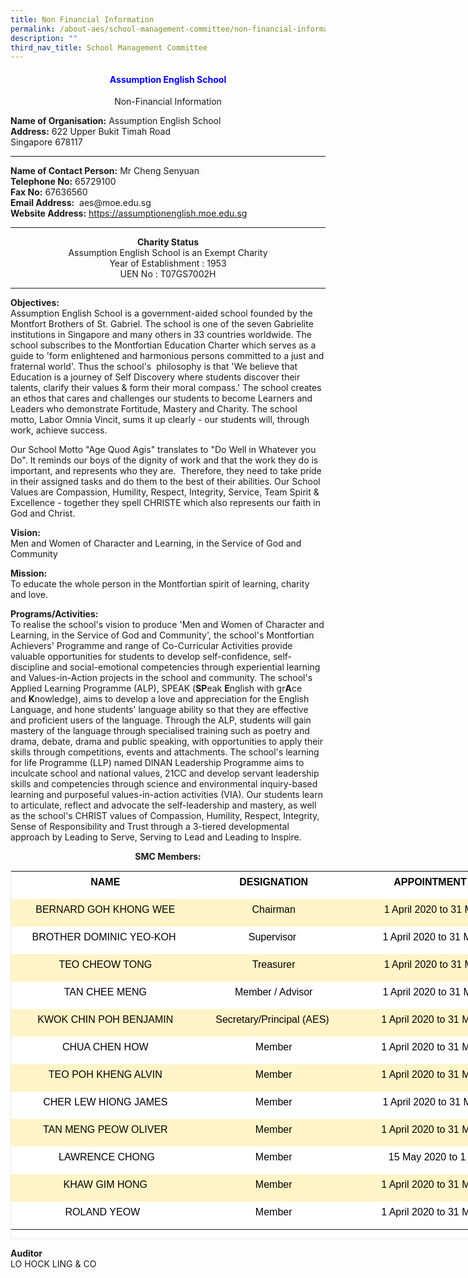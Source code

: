 ```yaml
---
title: Non Financial Information
permalink: /about-aes/school-management-committee/non-financial-information/
description: ""
third_nav_title: School Management Committee
---
```

<h4 style="color:blue" align="center">Assumption English School</h4>
<p style="text-align:center;">Non-Financial Information</p>

<p style="text-align: left;"><strong>Name of Organisation:</strong> Assumption English School<br><strong>Address:</strong> 622 Upper Bukit Timah Road<br>Singapore 678117</p>

----

<p style="text-align:left;"><strong>Name of Contact Person:</strong> Mr Cheng Senyuan <br><strong>Telephone No:</strong> 65729100 <br><strong>Fax No:</strong> 67636560 <br><strong>Email Address:</strong> &nbsp;aes@moe.edu.sg  <br><strong>Website Address:</strong> <a href="https://assumptionenglish.moe.edu.sg/">https://assumptionenglish.moe.edu.sg</a></p>

----
  

<p style="text-align:center;"><strong>Charity Status</strong><br>Assumption English School is an Exempt Charity<br>Year of Establishment : 1953<br>UEN No : T07GS7002H</p>

----



**Objectives:**  
Assumption English School is a government-aided school founded by the Montfort Brothers of St. Gabriel. The school is one of the seven Gabrielite institutions in Singapore and many others in 33 countries worldwide. The school subscribes to the Montfortian Education Charter which serves as a guide to 'form enlightened and harmonious persons committed to a just and fraternal world'. Thus the school's&nbsp; philosophy is that 'We believe that Education is a journey of Self Discovery where students discover their talents, clarify their values &amp; form their moral compass.' The school creates an ethos that cares and challenges our students to become Learners and Leaders who demonstrate Fortitude, Mastery and Charity. The school motto, Labor Omnia Vincit, sums it up clearly - our students will, through work, achieve success.  
  
Our School Motto "Age Quod Agis" translates to "Do Well in Whatever you Do". It reminds our boys of the dignity of work and that the work they do is important, and represents who they are.&nbsp; Therefore, they need to take pride in their assigned tasks and do them to the best of their abilities. Our School Values are Compassion, Humility, Respect, Integrity, Service, Team Spirit &amp; Excellence - together they spell CHRISTE which also represents our faith in God and Christ.  
  

**Vision:** <br>
Men and Women of Character and Learning, in the Service of God and Community

  

**Mission:** <br>
To educate the whole person in the Montfortian spirit of learning, charity and love.&nbsp; 

**Programs/Activities:** <br>
To realise the school's vision to produce 'Men and Women of Character and Learning, in the Service of God and Community', the school's Montfortian Achievers' Programme and range of Co-Curricular Activities provide valuable opportunities for students to develop self-confidence, self-discipline and social-emotional competencies through experiential learning and Values-in-Action projects in the school and community. The school's Applied Learning Programme (ALP), SPEAK (**SP**eak&nbsp;**E**nglish with gr**A**ce and&nbsp;**K**nowledge), aims to develop a love and appreciation for the English Language, and hone students' language ability so that they are effective and proficient users of the language. Through the ALP, students will gain mastery of the language through specialised training such as poetry and drama, debate, drama and public speaking, with opportunities to apply their skills through competitions, events and attachments. The school's learning for life Programme (LLP) named DINAN Leadership Programme aims to inculcate school and national values, 21CC and develop servant leadership skills and competencies through science and environmental inquiry-based learning and purposeful values-in-action activities (VIA). Our students learn to articulate, reflect and advocate the self-leadership and mastery, as well as the school's CHRIST values of Compassion, Humility, Respect, Integrity, Sense of Responsibility and Trust through a 3-tiered developmental approach by Leading to Serve, Serving to Lead and Leading to Inspire.&nbsp;

  
<p style="text-align:center;"><strong>SMC Members:
</strong></p>

<table class="iveo_table ives_tab_1 ive_eobj_center" width="0" style="margin: auto; outline: 0px; padding: 0px; clear: both; border: 1px solid rgb(234, 234, 234); border-collapse: collapse; width: 870px; height: 590px;"><tbody class="" style="margin: 0px; outline: 0px; padding: 0px;"><tr class="" style="margin: 0px; outline: 0px; padding: 0px;"><td width="277" class="" style="margin: 0px; outline: 0px; padding: 5px; text-align: left; background: rgb(255, 255, 255); color: rgb(34, 34, 34); vertical-align: top; width: 304px;"><p class="" align="center" style="margin: 0px 0px 10px; outline: 0px; padding: 0px; line-height: 24px !important; color: rgb(88, 89, 91); font-family: Lato, sans-serif; font-size: 16px; font-weight: normal;"><b class="" style="margin: 0px; outline: 0px; padding: 0px;"><span lang="EN-GB" class="" style="margin: 0px; outline: 0px; padding: 0px;"><font color="#000000" face="arial, sans-serif" style="margin: 0px; outline: 0px; padding: 0px;">NAME</font></span></b></p></td><td width="210" class="" style="margin: 0px; outline: 0px; padding: 5px; text-align: left; background: rgb(255, 255, 255); color: rgb(34, 34, 34); vertical-align: top; width: 233px;"><p class="" align="center" style="margin: 0px 0px 10px; outline: 0px; padding: 0px; line-height: 24px !important; color: rgb(88, 89, 91); font-family: Lato, sans-serif; font-size: 16px; font-weight: normal;"><b class="" style="margin: 0px; outline: 0px; padding: 0px;"><span lang="EN-GB" class="" style="margin: 0px; outline: 0px; padding: 0px;"><font color="#000000" face="arial, sans-serif" style="margin: 0px; outline: 0px; padding: 0px;">DESIGNATION</font></span></b></p></td><td width="303" class="" style="margin: 0px; outline: 0px; padding: 5px; text-align: left; background: rgb(255, 255, 255); color: rgb(34, 34, 34); vertical-align: top; width: 332px;"><p class="" align="center" style="margin: 0px 0px 10px; outline: 0px; padding: 0px; line-height: 24px !important; color: rgb(88, 89, 91); font-family: Lato, sans-serif; font-size: 16px; font-weight: normal;"><b class="" style="margin: 0px; outline: 0px; padding: 0px;"><span lang="EN-GB" class="" style="margin: 0px; outline: 0px; padding: 0px;"><font color="#000000" face="arial, sans-serif" style="margin: 0px; outline: 0px; padding: 0px;">APPOINTMENT PERIOD</font></span></b></p></td></tr><tr class="" style="margin: 0px; outline: 0px; padding: 0px;"><td width="277" class="" style="margin: 0px; outline: 0px; padding: 5px; text-align: left; background: rgb(255, 244, 199); color: rgb(34, 34, 34); vertical-align: top;"><p class="" align="center" style="margin: 0px 0px 10px; outline: 0px; padding: 0px; line-height: 24px !important; color: rgb(88, 89, 91); font-family: Lato, sans-serif; font-size: 16px; font-weight: normal;"><span lang="EN-GB" class="" style="margin: 0px; outline: 0px; padding: 0px;"><font color="#000000" face="arial, sans-serif" style="margin: 0px; outline: 0px; padding: 0px;">BERNARD GOH KHONG WEE</font></span></p></td><td width="210" class="" style="margin: 0px; outline: 0px; padding: 5px; text-align: left; background: rgb(255, 244, 199); color: rgb(34, 34, 34); vertical-align: top;"><p class="" align="center" style="margin: 0px 0px 10px; outline: 0px; padding: 0px; line-height: 24px !important; color: rgb(88, 89, 91); font-family: Lato, sans-serif; font-size: 16px; font-weight: normal;"><span lang="EN-GB" class="" style="margin: 0px; outline: 0px; padding: 0px;"><font color="#000000" face="arial, sans-serif" style="margin: 0px; outline: 0px; padding: 0px;">Chairman</font></span></p></td><td width="303" class="" style="margin: 0px; outline: 0px; padding: 5px; text-align: left; background: rgb(255, 244, 199); color: rgb(34, 34, 34); vertical-align: top;"><p class="" align="center" style="margin: 0px 0px 10px; outline: 0px; padding: 0px; line-height: 24px !important; color: rgb(88, 89, 91); font-family: Lato, sans-serif; font-size: 16px; font-weight: normal;"><span lang="EN-GB" class="" style="margin: 0px; outline: 0px; padding: 0px;"><font color="#000000" face="arial, sans-serif" style="margin: 0px; outline: 0px; padding: 0px;">1 April 2020 to 31 March 2023</font></span></p></td></tr><tr class="" style="margin: 0px; outline: 0px; padding: 0px;"><td width="277" class="" style="margin: 0px; outline: 0px; padding: 5px; text-align: left; background: rgb(255, 255, 255); color: rgb(34, 34, 34); vertical-align: top;"><p class="" align="center" style="margin: 0px 0px 10px; outline: 0px; padding: 0px; line-height: 24px !important; color: rgb(88, 89, 91); font-family: Lato, sans-serif; font-size: 16px; font-weight: normal;"><span lang="EN-GB" class="" style="margin: 0px; outline: 0px; padding: 0px;"><font color="#000000" face="arial, sans-serif" style="margin: 0px; outline: 0px; padding: 0px;">BROTHER DOMINIC YEO-KOH&nbsp;</font></span></p></td><td width="210" class="" style="margin: 0px; outline: 0px; padding: 5px; text-align: left; background: rgb(255, 255, 255); color: rgb(34, 34, 34); vertical-align: top;"><p class="" align="center" style="margin: 0px 0px 10px; outline: 0px; padding: 0px; line-height: 24px !important; color: rgb(88, 89, 91); font-family: Lato, sans-serif; font-size: 16px; font-weight: normal;"><span lang="EN-GB" class="" style="margin: 0px; outline: 0px; padding: 0px;"><font color="#000000" face="arial, sans-serif" style="margin: 0px; outline: 0px; padding: 0px;">Supervisor&nbsp;</font></span></p></td><td width="303" class="" style="margin: 0px; outline: 0px; padding: 5px; text-align: left; background: rgb(255, 255, 255); color: rgb(34, 34, 34); vertical-align: top;"><p class="" align="center" style="margin: 0px 0px 10px; outline: 0px; padding: 0px; line-height: 24px !important; color: rgb(88, 89, 91); font-family: Lato, sans-serif; font-size: 16px; font-weight: normal;"><span lang="EN-GB" class="" style="margin: 0px; outline: 0px; padding: 0px;"><font color="#000000" face="arial, sans-serif" style="margin: 0px; outline: 0px; padding: 0px;">1 April 2020 to 31 March 2023&nbsp;</font></span></p></td></tr><tr class="" style="margin: 0px; outline: 0px; padding: 0px;"><td class="" style="margin: 0px; outline: 0px; padding: 5px; text-align: left; background: rgb(255, 244, 199); color: rgb(34, 34, 34); vertical-align: top;"><p class="" align="center" style="margin: 0px 0px 10px; outline: 0px; padding: 0px; line-height: 24px !important; color: rgb(88, 89, 91); font-family: Lato, sans-serif; font-size: 16px; font-weight: normal;"><span lang="EN-GB" class="" style="margin: 0px; outline: 0px; padding: 0px;"><font color="#000000" face="arial, sans-serif" style="margin: 0px; outline: 0px; padding: 0px;">TEO CHEOW TONG</font></span></p></td><td class="" style="margin: 0px; outline: 0px; padding: 5px; text-align: left; background: rgb(255, 244, 199); color: rgb(34, 34, 34); vertical-align: top;"><p class="" align="center" style="margin: 0px 0px 10px; outline: 0px; padding: 0px; line-height: 24px !important; color: rgb(88, 89, 91); font-family: Lato, sans-serif; font-size: 16px; font-weight: normal;"><span lang="EN-GB" class="" style="margin: 0px; outline: 0px; padding: 0px;"><font color="#000000" face="arial, sans-serif" style="margin: 0px; outline: 0px; padding: 0px;">Treasurer</font></span></p></td><td class="" style="margin: 0px; outline: 0px; padding: 5px; text-align: left; background: rgb(255, 244, 199); color: rgb(34, 34, 34); vertical-align: top;"><p class="" align="center" style="margin: 0px 0px 10px; outline: 0px; padding: 0px; line-height: 24px !important; color: rgb(88, 89, 91); font-family: Lato, sans-serif; font-size: 16px; font-weight: normal;"><span lang="EN-GB" class="" style="margin: 0px; outline: 0px; padding: 0px;"><font color="#000000" face="arial, sans-serif" style="margin: 0px; outline: 0px; padding: 0px;">&nbsp;1 April 2020 to 31 March 2023&nbsp;</font></span></p></td></tr><tr class="" style="margin: 0px; outline: 0px; padding: 0px;"><td class="" style="margin: 0px; outline: 0px; padding: 5px; text-align: left; background: rgb(255, 255, 255); color: rgb(34, 34, 34); vertical-align: top;"><p class="" align="center" style="margin: 0px 0px 10px; outline: 0px; padding: 0px; line-height: 24px !important; color: rgb(88, 89, 91); font-family: Lato, sans-serif; font-size: 16px; font-weight: normal;"><span lang="EN-GB" class="" style="margin: 0px; outline: 0px; padding: 0px;"><font color="#000000" face="arial, sans-serif" style="margin: 0px; outline: 0px; padding: 0px;">TAN CHEE MENG</font></span></p></td><td class="" style="margin: 0px; outline: 0px; padding: 5px; text-align: left; background: rgb(255, 255, 255); color: rgb(34, 34, 34); vertical-align: top;"><p class="" align="center" style="margin: 0px 0px 10px; outline: 0px; padding: 0px; line-height: 24px !important; color: rgb(88, 89, 91); font-family: Lato, sans-serif; font-size: 16px; font-weight: normal;"><span lang="EN-GB" class="" style="margin: 0px; outline: 0px; padding: 0px;"><font color="#000000" face="arial, sans-serif" style="margin: 0px; outline: 0px; padding: 0px;">Member / Advisor</font></span></p></td><td class="" style="margin: 0px; outline: 0px; padding: 5px; text-align: left; background: rgb(255, 255, 255); color: rgb(34, 34, 34); vertical-align: top;"><p class="" align="center" style="margin: 0px 0px 10px; outline: 0px; padding: 0px; line-height: 24px !important; color: rgb(88, 89, 91); font-family: Lato, sans-serif; font-size: 16px; font-weight: normal;"><span lang="EN-GB" class="" style="margin: 0px; outline: 0px; padding: 0px;"><font color="#000000" face="arial, sans-serif" style="margin: 0px; outline: 0px; padding: 0px;">1 April 2020 to 31 March 2023&nbsp;</font></span></p></td></tr><tr class="" style="margin: 0px; outline: 0px; padding: 0px;"><td class="" style="margin: 0px; outline: 0px; padding: 5px; text-align: left; background: rgb(255, 244, 199); color: rgb(34, 34, 34); vertical-align: top;"><p class="" align="center" style="margin: 0px 0px 10px; outline: 0px; padding: 0px; line-height: 24px !important; color: rgb(88, 89, 91); font-family: Lato, sans-serif; font-size: 16px; font-weight: normal;"><span lang="EN-GB" class="" style="margin: 0px; outline: 0px; padding: 0px;"><font color="#000000" face="arial, sans-serif" style="margin: 0px; outline: 0px; padding: 0px;">KWOK CHIN POH BENJAMIN</font></span></p></td><td class="" style="margin: 0px; outline: 0px; padding: 5px; text-align: left; background: rgb(255, 244, 199); color: rgb(34, 34, 34); vertical-align: top;"><p class="" align="center" style="margin: 0px 0px 10px; outline: 0px; padding: 0px; line-height: 24px !important; color: rgb(88, 89, 91); font-family: Lato, sans-serif; font-size: 16px; font-weight: normal;"><span lang="EN-GB" class="" style="margin: 0px; outline: 0px; padding: 0px;"><font color="#000000" face="arial, sans-serif" style="margin: 0px; outline: 0px; padding: 0px;">Secretary/Principal (AES)&nbsp;</font></span></p></td><td class="" style="margin: 0px; outline: 0px; padding: 5px; text-align: left; background: rgb(255, 244, 199); color: rgb(34, 34, 34); vertical-align: top;"><p class="" align="center" style="margin: 0px 0px 10px; outline: 0px; padding: 0px; line-height: 24px !important; color: rgb(88, 89, 91); font-family: Lato, sans-serif; font-size: 16px; font-weight: normal;"><span lang="EN-GB" class="" style="margin: 0px; outline: 0px; padding: 0px;"><font color="#000000" face="arial, sans-serif" style="margin: 0px; outline: 0px; padding: 0px;">1 April 2020 to 31 March 2023&nbsp;&nbsp;</font></span></p></td></tr><tr class="" style="margin: 0px; outline: 0px; padding: 0px;"><td class="" style="margin: 0px; outline: 0px; padding: 5px; text-align: left; background: rgb(255, 255, 255); color: rgb(34, 34, 34); vertical-align: top;"><p class="" align="center" style="margin: 0px 0px 10px; outline: 0px; padding: 0px; line-height: 24px !important; color: rgb(88, 89, 91); font-family: Lato, sans-serif; font-size: 16px; font-weight: normal;"><span lang="EN-GB" class="" style="margin: 0px; outline: 0px; padding: 0px;"><font color="#000000" face="arial, sans-serif" style="margin: 0px; outline: 0px; padding: 0px;">CHUA CHEN HOW</font></span></p></td><td class="" style="margin: 0px; outline: 0px; padding: 5px; text-align: left; background: rgb(255, 255, 255); color: rgb(34, 34, 34); vertical-align: top;"><p class="" align="center" style="margin: 0px 0px 10px; outline: 0px; padding: 0px; line-height: 24px !important; color: rgb(88, 89, 91); font-family: Lato, sans-serif; font-size: 16px; font-weight: normal;"><span lang="EN-GB" class="" style="margin: 0px; outline: 0px; padding: 0px;"><font color="#000000" face="arial, sans-serif" style="margin: 0px; outline: 0px; padding: 0px;">Member</font></span></p></td><td class="" style="margin: 0px; outline: 0px; padding: 5px; text-align: left; background: rgb(255, 255, 255); color: rgb(34, 34, 34); vertical-align: top;"><p class="" align="center" style="margin: 0px 0px 10px; outline: 0px; padding: 0px; line-height: 24px !important; color: rgb(88, 89, 91); font-family: Lato, sans-serif; font-size: 16px; font-weight: normal;"><span lang="EN-GB" class="" style="margin: 0px; outline: 0px; padding: 0px;"><font color="#000000" face="arial, sans-serif" style="margin: 0px; outline: 0px; padding: 0px;">1 April 2020 to 31 March 2023&nbsp;&nbsp;</font></span></p></td></tr><tr class="" style="margin: 0px; outline: 0px; padding: 0px;"><td class="" style="margin: 0px; outline: 0px; padding: 5px; text-align: left; background: rgb(255, 244, 199); color: rgb(34, 34, 34); vertical-align: top;"><p class="" align="center" style="margin: 0px 0px 10px; outline: 0px; padding: 0px; line-height: 24px !important; color: rgb(88, 89, 91); font-family: Lato, sans-serif; font-size: 16px; font-weight: normal;"><span lang="EN-GB" class="" style="margin: 0px; outline: 0px; padding: 0px;"><font color="#000000" face="arial, sans-serif" style="margin: 0px; outline: 0px; padding: 0px;">TEO POH KHENG ALVIN</font></span></p></td><td class="" style="margin: 0px; outline: 0px; padding: 5px; text-align: left; background: rgb(255, 244, 199); color: rgb(34, 34, 34); vertical-align: top;"><p class="" align="center" style="margin: 0px 0px 10px; outline: 0px; padding: 0px; line-height: 24px !important; color: rgb(88, 89, 91); font-family: Lato, sans-serif; font-size: 16px; font-weight: normal;"><span lang="EN-GB" class="" style="margin: 0px; outline: 0px; padding: 0px;"><font color="#000000" face="arial, sans-serif" style="margin: 0px; outline: 0px; padding: 0px;">Member</font></span></p></td><td class="" style="margin: 0px; outline: 0px; padding: 5px; text-align: left; background: rgb(255, 244, 199); color: rgb(34, 34, 34); vertical-align: top;"><p class="" align="center" style="margin: 0px 0px 10px; outline: 0px; padding: 0px; line-height: 24px !important; color: rgb(88, 89, 91); font-family: Lato, sans-serif; font-size: 16px; font-weight: normal;"><span lang="EN-GB" class="" style="margin: 0px; outline: 0px; padding: 0px;"><font color="#000000" face="arial, sans-serif" style="margin: 0px; outline: 0px; padding: 0px;">1 April 2020 to 31 March 2023&nbsp;&nbsp;</font></span></p></td></tr><tr class="" style="margin: 0px; outline: 0px; padding: 0px;"><td class="" style="margin: 0px; outline: 0px; padding: 5px; text-align: left; background: rgb(255, 255, 255); color: rgb(34, 34, 34); vertical-align: top;"><p class="" align="center" style="margin: 0px 0px 10px; outline: 0px; padding: 0px; line-height: 24px !important; color: rgb(88, 89, 91); font-family: Lato, sans-serif; font-size: 16px; font-weight: normal;"><span lang="EN-GB" class="" style="margin: 0px; outline: 0px; padding: 0px;"><font color="#000000" face="arial, sans-serif" style="margin: 0px; outline: 0px; padding: 0px;">CHER LEW HIONG JAMES</font></span></p></td><td class="" style="margin: 0px; outline: 0px; padding: 5px; text-align: left; background: rgb(255, 255, 255); color: rgb(34, 34, 34); vertical-align: top;"><p class="" align="center" style="margin: 0px 0px 10px; outline: 0px; padding: 0px; line-height: 24px !important; color: rgb(88, 89, 91); font-family: Lato, sans-serif; font-size: 16px; font-weight: normal;"><span lang="EN-GB" class="" style="margin: 0px; outline: 0px; padding: 0px;"><font color="#000000" face="arial, sans-serif" style="margin: 0px; outline: 0px; padding: 0px;">Member</font></span></p></td><td class="" style="margin: 0px; outline: 0px; padding: 5px; text-align: left; background: rgb(255, 255, 255); color: rgb(34, 34, 34); vertical-align: top;"><p class="" align="center" style="margin: 0px 0px 10px; outline: 0px; padding: 0px; line-height: 24px !important; color: rgb(88, 89, 91); font-family: Lato, sans-serif; font-size: 16px; font-weight: normal;"><span lang="EN-GB" class="" style="margin: 0px; outline: 0px; padding: 0px;"><font color="#000000" face="arial, sans-serif" style="margin: 0px; outline: 0px; padding: 0px;">1 April 2020 to 31 March 2023&nbsp;</font></span></p></td></tr><tr class="" style="margin: 0px; outline: 0px; padding: 0px;"><td class="" style="margin: 0px; outline: 0px; padding: 5px; text-align: left; background: rgb(255, 244, 199); color: rgb(34, 34, 34); vertical-align: top;"><p class="" align="center" style="margin: 0px 0px 10px; outline: 0px; padding: 0px; line-height: 24px !important; color: rgb(88, 89, 91); font-family: Lato, sans-serif; font-size: 16px; font-weight: normal;"><span lang="EN-GB" class="" style="margin: 0px; outline: 0px; padding: 0px;"><font color="#000000" face="arial, sans-serif" style="margin: 0px; outline: 0px; padding: 0px;">TAN MENG PEOW OLIVER</font></span></p></td><td class="" style="margin: 0px; outline: 0px; padding: 5px; text-align: left; background: rgb(255, 244, 199); color: rgb(34, 34, 34); vertical-align: top;"><p class="" align="center" style="margin: 0px 0px 10px; outline: 0px; padding: 0px; line-height: 24px !important; color: rgb(88, 89, 91); font-family: Lato, sans-serif; font-size: 16px; font-weight: normal;"><span lang="EN-GB" class="" style="margin: 0px; outline: 0px; padding: 0px;"><font color="#000000" face="arial, sans-serif" style="margin: 0px; outline: 0px; padding: 0px;">Member</font></span></p></td><td class="" style="margin: 0px; outline: 0px; padding: 5px; text-align: left; background: rgb(255, 244, 199); color: rgb(34, 34, 34); vertical-align: top;"><p class="" align="center" style="margin: 0px 0px 10px; outline: 0px; padding: 0px; line-height: 24px !important; color: rgb(88, 89, 91); font-family: Lato, sans-serif; font-size: 16px; font-weight: normal;"><span lang="EN-GB" class="" style="margin: 0px; outline: 0px; padding: 0px;"><font color="#000000" face="arial, sans-serif" style="margin: 0px; outline: 0px; padding: 0px;">1 April 2020 to 31 March 2023&nbsp;&nbsp;</font></span></p></td></tr><tr class="" style="margin: 0px; outline: 0px; padding: 0px;"><td class="" style="margin: 0px; outline: 0px; padding: 5px; text-align: left; background: rgb(255, 255, 255); color: rgb(34, 34, 34); vertical-align: top;"><p class="" align="center" style="margin: 0px 0px 10px; outline: 0px; padding: 0px; line-height: 24px !important; color: rgb(88, 89, 91); font-family: Lato, sans-serif; font-size: 16px; font-weight: normal;"><span lang="EN-GB" class="" style="margin: 0px; outline: 0px; padding: 0px;"><font color="#000000" face="arial, sans-serif" style="margin: 0px; outline: 0px; padding: 0px;">&nbsp;LAWRENCE CHONG</font></span></p></td><td class="" style="margin: 0px; outline: 0px; padding: 5px; text-align: left; background: rgb(255, 255, 255); color: rgb(34, 34, 34); vertical-align: top;"><p class="" align="center" style="margin: 0px 0px 10px; outline: 0px; padding: 0px; line-height: 24px !important; color: rgb(88, 89, 91); font-family: Lato, sans-serif; font-size: 16px; font-weight: normal;"><span lang="EN-GB" class="" style="margin: 0px; outline: 0px; padding: 0px;"><font color="#000000" face="arial, sans-serif" style="margin: 0px; outline: 0px; padding: 0px;">Member</font></span></p></td><td class="" style="margin: 0px; outline: 0px; padding: 5px; text-align: left; background: rgb(255, 255, 255); color: rgb(34, 34, 34); vertical-align: top;"><p class="" align="center" style="margin: 0px 0px 10px; outline: 0px; padding: 0px; line-height: 24px !important; color: rgb(88, 89, 91); font-family: Lato, sans-serif; font-size: 16px; font-weight: normal;"><span lang="EN-GB" class="" style="margin: 0px; outline: 0px; padding: 0px;"><font color="#000000" face="arial, sans-serif" style="margin: 0px; outline: 0px; padding: 0px;">15 May 2020 to 1 April 2023</font></span></p></td></tr><tr class="" style="margin: 0px; outline: 0px; padding: 0px;"><td class="" style="margin: 0px; outline: 0px; padding: 5px; text-align: left; background: rgb(255, 244, 199); color: rgb(34, 34, 34); vertical-align: top;"><p class="" align="center" style="margin: 0px 0px 10px; outline: 0px; padding: 0px; line-height: 24px !important; color: rgb(88, 89, 91); font-family: Lato, sans-serif; font-size: 16px; font-weight: normal;"><span lang="EN-GB" class="" style="margin: 0px; outline: 0px; padding: 0px;"><font color="#000000" face="arial, sans-serif" style="margin: 0px; outline: 0px; padding: 0px;">KHAW GIM HONG</font></span></p></td><td class="" style="margin: 0px; outline: 0px; padding: 5px; text-align: left; background: rgb(255, 244, 199); color: rgb(34, 34, 34); vertical-align: top;"><p class="" align="center" style="margin: 0px 0px 10px; outline: 0px; padding: 0px; line-height: 24px !important; color: rgb(88, 89, 91); font-family: Lato, sans-serif; font-size: 16px; font-weight: normal;"><span lang="EN-GB" class="" style="margin: 0px; outline: 0px; padding: 0px;"><font color="#000000" face="arial, sans-serif" style="margin: 0px; outline: 0px; padding: 0px;">Member</font></span></p></td><td class="" style="margin: 0px; outline: 0px; padding: 5px; text-align: left; background: rgb(255, 244, 199); color: rgb(34, 34, 34); vertical-align: top;"><p class="" align="center" style="margin: 0px 0px 10px; outline: 0px; padding: 0px; line-height: 24px !important; color: rgb(88, 89, 91); font-family: Lato, sans-serif; font-size: 16px; font-weight: normal;"><span lang="EN-GB" class="" style="margin: 0px; outline: 0px; padding: 0px;"><font color="#000000" face="arial, sans-serif" style="margin: 0px; outline: 0px; padding: 0px;">1 April 2020 to 31 March 2023&nbsp;&nbsp;</font></span></p></td></tr><tr class="" style="margin: 0px; outline: 0px; padding: 0px;"><td class="" style="margin: 0px; outline: 0px; padding: 5px; text-align: left; background: rgb(255, 255, 255); color: rgb(34, 34, 34); vertical-align: top;"><p class="" align="center" style="margin: 0px 0px 10px; outline: 0px; padding: 0px; line-height: 24px !important; color: rgb(88, 89, 91); font-family: Lato, sans-serif; font-size: 16px; font-weight: normal;"><span lang="EN-GB" class="" style="margin: 0px; outline: 0px; padding: 0px;"><font color="#000000" face="arial, sans-serif" style="margin: 0px; outline: 0px; padding: 0px;">ROLAND YEOW&nbsp;&nbsp;</font></span></p></td><td class="" style="margin: 0px; outline: 0px; padding: 5px; text-align: left; background: rgb(255, 255, 255); color: rgb(34, 34, 34); vertical-align: top;"><p class="" align="center" style="margin: 0px 0px 10px; outline: 0px; padding: 0px; line-height: 24px !important; color: rgb(88, 89, 91); font-family: Lato, sans-serif; font-size: 16px; font-weight: normal;"><span lang="EN-GB" class="" style="margin: 0px; outline: 0px; padding: 0px;"><font color="#000000" face="arial, sans-serif" style="margin: 0px; outline: 0px; padding: 0px;">Member</font></span></p></td><td class="" style="margin: 0px; outline: 0px; padding: 5px; text-align: left; background: rgb(255, 255, 255); color: rgb(34, 34, 34); vertical-align: top;"><p class="" align="center" style="margin: 0px 0px 10px; outline: 0px; padding: 0px; line-height: 24px !important; color: rgb(88, 89, 91); font-family: Lato, sans-serif; font-size: 16px; font-weight: normal;"><span lang="EN-GB" class="" style="margin: 0px; outline: 0px; padding: 0px;"><font color="#000000" face="arial, sans-serif" style="margin: 0px; outline: 0px; padding: 0px;">1 April 2020 to 31 March 2023&nbsp;&nbsp;</font></span></p></td></tr></tbody></table>

  

**Auditor** <br>
LO HOCK LING &amp; CO